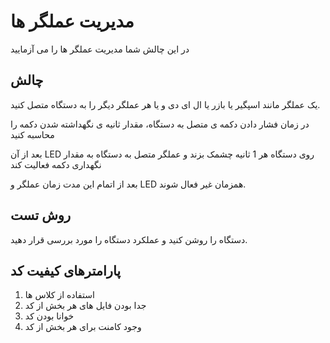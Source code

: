 # مدیریت عملگر ها

در این چالش شما مدیریت عملگر ها را می آزمایید

## چالش

یک عملگر مانند اسپگیر یا بازر یا ال ای دی و یا هر عملگر دیگر را به دستگاه متصل کنید.

در زمان فشار دادن دکمه ی متصل به دستگاه، مقدار ثانیه ی نگهداشته شدن دکمه را محاسبه کنید

بعد از آن LED روی دستگاه هر 1 ثانیه چشمک بزند و عملگر متصل به دستگاه به مقدار نگهداری دکمه فعالیت کند 

بعد از اتمام این مدت زمان عملگر و LED همزمان غیر فعال شوند.


## روش تست

دستگاه را روشن کنید و عملکرد دستگاه را مورد بررسی قرار دهید.

## پارامترهای کیفیت کد

1. استفاده از کلاس ها
2. جدا بودن فایل های هر بخش از کد
3. خوانا بودن کد
4. وجود کامنت برای هر بخش از کد
